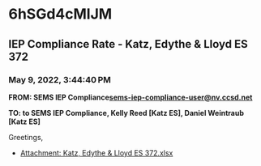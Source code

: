 # 6hSGd4cMlJM
## IEP Compliance Rate - Katz, Edythe & Lloyd ES 372
### May 9, 2022, 3:44:40 PM
**FROM: SEMS IEP Compliance<sems-iep-compliance-user@nv.ccsd.net>**

**TO: to SEMS IEP Compliance, Kelly Reed [Katz ES], Daniel Weintraub [Katz ES]**


Greetings,  





* [Attachment: Katz, Edythe & Lloyd ES 372.xlsx](6hSGd4cMlJM-attachment-1.xlsx)
